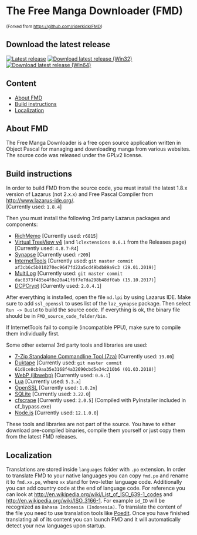 # The Free Manga Downloader (FMD)

<sup>(Forked from https://github.com/riderkick/FMD)</sup>

## Download the latest release

[![Latest release](https://img.shields.io/github/release/fmd-project-team/FMD.svg)](https://github.com/fmd-project-team/FMD/releases/latest) [![Download latest release (Win32)](https://img.shields.io/github/downloads/fmd-project-team/FMD/latest/fmd_0.9.164.0.7z.svg?label=Win32)](https://github.com/fmd-project-team/FMD/releases/download/0.9.164.0/fmd_0.9.164.0.7z) [![Download latest release (Win64)](https://img.shields.io/github/downloads/fmd-project-team/FMD/latest/fmd_0.9.164.0_Win64.7z.svg?label=Win64)](https://github.com/fmd-project-team/FMD/releases/download/0.9.164.0/fmd_0.9.164.0_Win64.7z)
  
  
## Content

- [About FMD](#about-fmd)
- [Build instructions](#build-instructions)
- [Localization](#localization)

## About FMD

The Free Manga Downloader is a free open source application written in Object Pascal for managing and downloading manga from various websites. The source code was released under the GPLv2 license.

## Build instructions

In order to build FMD from the source code, you must install the latest 1.8.x version of Lazarus (not 2.x.x) and Free Pascal Compiler from http://www.lazarus-ide.org/.  
[Currently used: `1.8.4`]  
  
Then you must install the following 3rd party Lazarus packages and components:

 - [RichMemo](https://sourceforge.net/p/lazarus-ccr/svn/HEAD/tree/components/richmemo/) [Currently used: `r6815`]
 - [Virtual TreeView v4](https://github.com/blikblum/VirtualTreeView-Lazarus/tree/lazarus-v4) (and `lclextensions 0.6.1` from the Releases page) [Currently used: `4.8.7-R4`]
 - [Synapse](https://sourceforge.net/p/synalist/code/HEAD/tree/trunk/) [Currently used: `r209`]
 - [InternetTools](https://github.com/benibela/internettools) [Currently used: `git master commit af3cb6c5b010270ec9647fd22a5cd49bdb89a9c3 (29.01.2019)`]
 - [MultiLog](https://github.com/blikblum/multilog) [Currently used: `git master commit dac8373f485e4f8e20a41f6f7e7da298b48df0ab (15.10.2017)`]
 - [DCPCrypt](https://sourceforge.net/projects/lazarus-ccr/) [Currently used: `2.0.4.1`]

After everything is installed, open the file `md.lpi` by using Lazarus IDE. Make sure to add `ssl_openssl` to uses list of the `laz_synapse` package.
Then select `Run -> Build` to build the source code. If everything is ok, the binary file should be in `FMD_source_code_folder/bin`.

If InternetTools fail to compile (incompatible PPU), make sure to compile them individually first.

Some other external 3rd party tools and libraries are used:

 - [7-Zip Standalone Commandline Tool (7za)](https://www.7-zip.org) [Currently used: `19.00`]
 - [Duktape](https://github.com/grijjy/DelphiDuktape) [Currently used: `git master commit 61d8ce8cb9aa35e3168f4a32690cbd5e34c210b6 (01.03.2018)`]
 - [WebP (libwebp)](https://github.com/webmproject/libwebp/) [Currently used: `0.6.1`]
 - [Lua](http://luabinaries.sourceforge.net/) [Currently used: `5.3.x`]
 - [OpenSSL](https://www.openssl.org/) [Currently used: `1.0.2n`]
 - [SQLite](https://www.sqlite.org/) [Currently used: `3.22.0`]
 - [cfscrape](https://github.com/Anorov/cloudflare-scrape/) [Currently used: `2.0.5`] (Compiled with PyInstaller included in cf_bypass.exe)
 - [Node.js](https://nodejs.org/) [Currently used: `12.1.0.0`]

These tools and libraries are not part of the source. You have to either download pre-compiled binaries, compile them yourself or just copy them from the latest FMD releases.

## Localization

Translations are stored inside `languages` folder with `.po` extension. In order to translate FMD to your native languages you can copy `fmd.po` and rename it to `fmd.xx.po`, where `xx` stand for two-letter language code. Additionally you can add country code at the end of language code. For reference you can look at http://en.wikipedia.org/wiki/List_of_ISO_639-1_codes and http://en.wikipedia.org/wiki/ISO_3166-1. For example `id_ID` will be recognized as `Bahasa Indonesia (Indonesia)`. To translate the content of the file you need to use translation tools like [Poedit](https://poedit.net). Once you have finished translating all of its content you can launch FMD and it will automatically detect your new languages upon startup.
